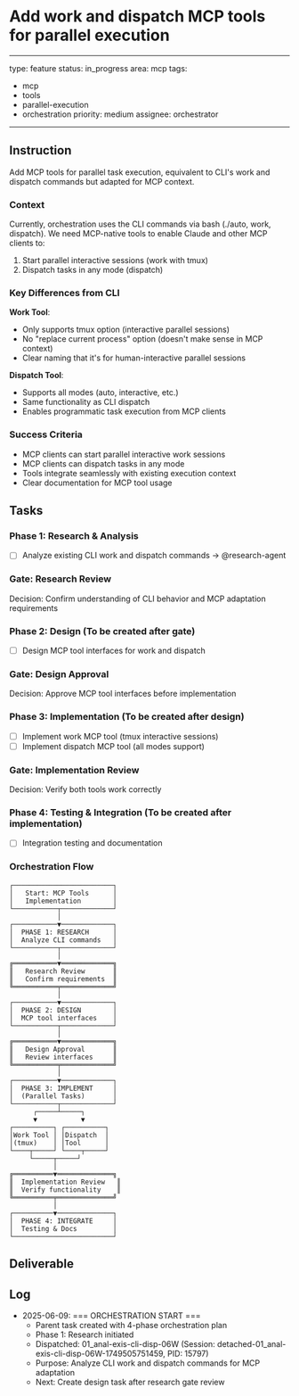 # Add work and dispatch MCP tools for parallel execution

---
type: feature
status: in_progress
area: mcp
tags:
  - mcp
  - tools
  - parallel-execution
  - orchestration
priority: medium
assignee: orchestrator
---


## Instruction
Add MCP tools for parallel task execution, equivalent to CLI's work and dispatch commands but adapted for MCP context.

### Context

Currently, orchestration uses the CLI commands via bash (./auto, work, dispatch). We need MCP-native tools to enable Claude and other MCP clients to:
1. Start parallel interactive sessions (work with tmux)
2. Dispatch tasks in any mode (dispatch)

### Key Differences from CLI

**Work Tool**:
- Only supports tmux option (interactive parallel sessions)
- No "replace current process" option (doesn't make sense in MCP context)
- Clear naming that it's for human-interactive parallel sessions

**Dispatch Tool**:
- Supports all modes (auto, interactive, etc.)
- Same functionality as CLI dispatch
- Enables programmatic task execution from MCP clients

### Success Criteria

- MCP clients can start parallel interactive work sessions
- MCP clients can dispatch tasks in any mode
- Tools integrate seamlessly with existing execution context
- Clear documentation for MCP tool usage

## Tasks
### Phase 1: Research & Analysis
- [ ] Analyze existing CLI work and dispatch commands → @research-agent

### Gate: Research Review
Decision: Confirm understanding of CLI behavior and MCP adaptation requirements

### Phase 2: Design (To be created after gate)
- [ ] Design MCP tool interfaces for work and dispatch

### Gate: Design Approval
Decision: Approve MCP tool interfaces before implementation

### Phase 3: Implementation (To be created after design)
- [ ] Implement work MCP tool (tmux interactive sessions)
- [ ] Implement dispatch MCP tool (all modes support)

### Gate: Implementation Review
Decision: Verify both tools work correctly

### Phase 4: Testing & Integration (To be created after implementation)
- [ ] Integration testing and documentation

### Orchestration Flow
```
┌─────────────────────────┐
│   Start: MCP Tools      │
│   Implementation        │
└───────────┬─────────────┘
            │
┌───────────▼─────────────┐
│  PHASE 1: RESEARCH      │
│  Analyze CLI commands   │
└───────────┬─────────────┘
            │
╔═══════════▼═════════════╗
║   Research Review       ║
║   Confirm requirements  ║
╚═══════════╤═════════════╝
            │
┌───────────▼─────────────┐
│  PHASE 2: DESIGN        │
│  MCP tool interfaces    │
└───────────┬─────────────┘
            │
╔═══════════▼═════════════╗
║   Design Approval       ║
║   Review interfaces     ║
╚═══════════╤═════════════╝
            │
┌───────────▼─────────────┐
│  PHASE 3: IMPLEMENT     │
│  (Parallel Tasks)       │
└───────────┬─────────────┘
      ┌─────┴─────┐
      ▼           ▼
┌──────────┐ ┌──────────┐
│Work Tool │ │Dispatch  │
│(tmux)    │ │Tool      │
└────┬─────┘ └────┬─────┘
     └─────┬─────┘
           │
╔══════════▼══════════════╗
║  Implementation Review   ║
║  Verify functionality    ║
╚══════════╤══════════════╝
           │
┌──────────▼──────────────┐
│  PHASE 4: INTEGRATE     │
│  Testing & Docs         │
└─────────────────────────┘
```

## Deliverable

## Log
- 2025-06-09: === ORCHESTRATION START ===
  - Parent task created with 4-phase orchestration plan
  - Phase 1: Research initiated
  - Dispatched: 01_anal-exis-cli-disp-06W (Session: detached-01_anal-exis-cli-disp-06W-1749505751459, PID: 15797)
  - Purpose: Analyze CLI work and dispatch commands for MCP adaptation
  - Next: Create design task after research gate review
